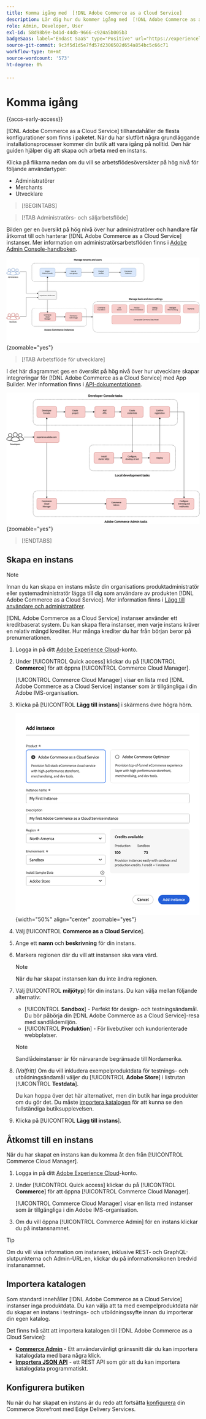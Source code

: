 ```yaml
---
title: Komma igång med  [!DNL Adobe Commerce as a Cloud Service]
description: Lär dig hur du kommer igång med  [!DNL Adobe Commerce as a Cloud Service].
role: Admin, Developer, User
exl-id: 58d98b9e-b41d-44db-9666-c924a5b005b3
badgeSaas: label="Endast SaaS" type="Positive" url="https://experienceleague.adobe.com/en/docs/commerce/user-guides/product-solutions" tooltip="Gäller endast Adobe Commerce as a Cloud Service- och Adobe Commerce Optimizer-projekt (SaaS-infrastruktur som hanteras av Adobe)."
source-git-commit: 9c3f5d1d5e7fd57d2306502d654a854bc5c66c71
workflow-type: tm+mt
source-wordcount: '573'
ht-degree: 0%

---
```


# Komma igång

{{accs-early-access}}

[!DNL Adobe Commerce as a Cloud Service] tillhandahåller de flesta konfigurationer som finns i paketet. När du har slutfört några grundläggande installationsprocesser kommer din butik att vara igång på nolltid. Den här guiden hjälper dig att skapa och arbeta med en instans.

Klicka på flikarna nedan om du vill se arbetsflödesöversikter på hög nivå för följande användartyper:

* Administratörer
* Merchants
* Utvecklare

>[!BEGINTABS]

>[!TAB Administratörs- och säljarbetsflöde]

Bilden ger en översikt på hög nivå över hur administratörer och handlare får åtkomst till och hanterar [!DNL Adobe Commerce as a Cloud Service] instanser. Mer information om administratörsarbetsflöden finns i [Adobe Admin Console-handboken](https://helpx.adobe.com/enterprise/admin-guide.html).

![[!DNL Adobe Commerce as a Cloud Service] handelsflödesdiagram](./assets/merchant-flow.svg){zoomable="yes"}

>[!TAB Arbetsflöde för utvecklare]

I det här diagrammet ges en översikt på hög nivå över hur utvecklare skapar integreringar för [!DNL Adobe Commerce as a Cloud Service] med App Builder. Mer information finns i [API-dokumentationen](https://developer.adobe.com/commerce/webapi/rest/).

![[!DNL Adobe Commerce as a Cloud Service] utvecklarflödesdiagram](./assets/developer-flow.svg){zoomable="yes"}

>[!ENDTABS]

## Skapa en instans

>[!NOTE]
>
>Innan du kan skapa en instans måste din organisations produktadministratör eller systemadministratör lägga till dig som användare av produkten [!DNL Adobe Commerce as a Cloud Service]. Mer information finns i [Lägg till användare och administratörer](./user-management.md#add-users-and-admins).

[!DNL Adobe Commerce as a Cloud Service] instanser använder ett kreditbaserat system. Du kan skapa flera instanser, men varje instans kräver en relativ mängd krediter. Hur många krediter du har från början beror på prenumerationen.

1. Logga in på ditt [Adobe Experience Cloud](https://experience.adobe.com/)-konto.

1. Under [!UICONTROL Quick access] klickar du på [!UICONTROL **Commerce**] för att öppna [!UICONTROL Commerce Cloud Manager].

   [!UICONTROL Commerce Cloud Manager] visar en lista med [!DNL Adobe Commerce as a Cloud Service] instanser som är tillgängliga i din Adobe IMS-organisation.

1. Klicka på [!UICONTROL **Lägg till instans**] i skärmens övre högra hörn.

   ![Skapa instans](./assets/create-instance.png){width="50%" align="center" zoomable="yes"}

1. Välj [!UICONTROL **Commerce as a Cloud Service**].

1. Ange ett **namn** och **beskrivning** för din instans.

1. Markera regionen där du vill att instansen ska vara värd.

   >[!NOTE]
   >
   >När du har skapat instansen kan du inte ändra regionen.

1. Välj [!UICONTROL **miljötyp**] för din instans. Du kan välja mellan följande alternativ:

   * [!UICONTROL **Sandbox**] - Perfekt för design- och testningsändamål. Du bör påbörja din [!DNL Adobe Commerce as a Cloud Service]-resa med sandlådemiljön.
   * [!UICONTROL **Produktion**] - För livebutiker och kundorienterade webbplatser.

   >[!NOTE]
   >
   >Sandlådeinstanser är för närvarande begränsade till Nordamerika.

1. _(Valfritt)_ Om du vill inkludera exempelproduktdata för testnings- och utbildningsändamål väljer du [!UICONTROL **Adobe Store**] i listrutan [!UICONTROL **Testdata**].

   Du kan hoppa över det här alternativet, men din butik har inga produkter om du gör det. Du måste [importera katalogen](#import-your-catalog) för att kunna se den fullständiga butiksupplevelsen.

1. Klicka på [!UICONTROL **Lägg till instans**].

## Åtkomst till en instans

När du har skapat en instans kan du komma åt den från [!UICONTROL Commerce Cloud Manager].

1. Logga in på ditt [Adobe Experience Cloud](https://experience.adobe.com/)-konto.

1. Under [!UICONTROL Quick access] klickar du på [!UICONTROL **Commerce**] för att öppna [!UICONTROL Commerce Cloud Manager].

   [!UICONTROL Commerce Cloud Manager] visar en lista med instanser som är tillgängliga i din Adobe IMS-organisation.

1. Om du vill öppna [!UICONTROL Commerce Admin] för en instans klickar du på instansnamnet.

>[!TIP]
>
>Om du vill visa information om instansen, inklusive REST- och GraphQL-slutpunkterna och Admin-URL:en, klickar du på informationsikonen bredvid instansnamnet.

## Importera katalogen

Som standard innehåller [!DNL Adobe Commerce as a Cloud Service] instanser inga produktdata. Du kan välja att ta med exempelproduktdata när du skapar en instans i testnings- och utbildningssyfte innan du importerar din egen katalog.

Det finns två sätt att importera katalogen till [!DNL Adobe Commerce as a Cloud Service]:

* [**Commerce Admin**](https://experienceleague.adobe.com/en/docs/commerce-admin/systems/data-transfer/import/data-import) - Ett användarvänligt gränssnitt där du kan importera katalogdata med bara några klick.
* [**Importera JSON API**](https://developer.adobe.com/commerce/webapi/rest/modules/import/#import-json-api) - ett REST API som gör att du kan importera katalogdata programmatiskt.

<!-- TODO

- Add guidance about how to choose which method to use
- Add guidance for new vs existing customers (cross-reference OR and _include file for migration content)

-->

## Konfigurera butiken

Nu när du har skapat en instans är du redo att fortsätta [konfigurera](storefront.md) din Commerce Storefront med Edge Delivery Services.
